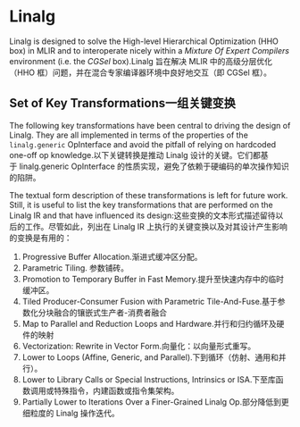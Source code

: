 # Linalg

Linalg is designed to solve the High-level Hierarchical Optimization (HHO box) in MLIR and to interoperate nicely within a *Mixture Of Expert Compilers* environment (i.e. the *CGSel* box).Linalg 旨在解决 MLIR 中的高级分层优化（HHO 框）问题，并在混合专家编译器环境中良好地交互（即 CGSel 框）。


## Set of Key Transformations一组关键变换

The following key transformations have been central to driving the design of Linalg. They are all implemented in terms of the properties of the `linalg.generic` OpInterface and avoid the pitfall of relying on hardcoded one-off op knowledge.以下关键转换是推动 Linalg 设计的关键。它们都基于 linalg.generic OpInterface 的性质实现，避免了依赖于硬编码的单次操作知识的陷阱。

The textual form description of these transformations is left for future work. Still, it is useful to list the key transformations that are performed on the Linalg IR and that have influenced its design:这些变换的文本形式描述留待以后的工作。尽管如此，列出在 Linalg IR 上执行的关键变换以及对其设计产生影响的变换是有用的：

1. Progressive Buffer Allocation.渐进式缓冲区分配。
2. Parametric Tiling. 参数铺砖。
3. Promotion to Temporary Buffer in Fast Memory.提升至快速内存中的临时缓冲区。
4. Tiled Producer-Consumer Fusion with Parametric Tile-And-Fuse.基于参数化分块融合的镶嵌式生产者-消费者融合
5. Map to Parallel and Reduction Loops and Hardware.并行和归约循环及硬件的映射
6. Vectorization: Rewrite in Vector Form.向量化：以向量形式重写。
7. Lower to Loops (Affine, Generic, and Parallel).下到循环（仿射、通用和并行）。
8. Lower to Library Calls or Special Instructions, Intrinsics or ISA.下至库函数调用或特殊指令，内建函数或指令集架构。
9. Partially Lower to Iterations Over a Finer-Grained Linalg Op.部分降低到更细粒度的 Linalg 操作迭代。
